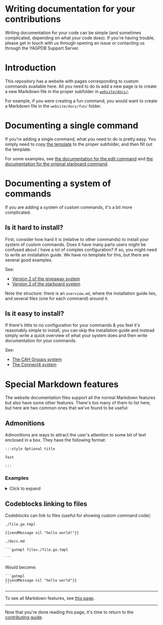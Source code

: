 # Writing documentation for your contributions

Writing documentation for your code can be simple (and sometimes complicated, depending on what your code does). If you're having trouble, please get in touch with us through opening an issue or contacting us through the YAGPDB Support Server.

# Introduction

This repository has a website with pages corresponding to custom commands available here.
All you need to do to add a new page is to create a new Markdown file in the proper subfolder in [`website/docs/`](./website/docs/).

For example, if you were creating a fun command, you would want to create a Markdown file in the `website/docs/fun/` folder.

# Documenting a single command

If you're adding a single command, what you need to do is pretty easy.
You simply need to copy [the template](./website/TEMPLATE.md) to the proper subfolder, and then fill out the template.

For some examples, see [the documentation for the edit command](./website/docs/utilities/edit.md) and [the documentation for the original starboard command](./website/docs/fun/starboardv1.md).

# Documenting a system of commands

If you are adding a system of custom commands, it's a bit more complicated.

## Is it hard to install?

First, consider how hard it is (relative to other commands) to install your system of custom commands. Does it have many parts users might be confused about / have a lot of complex configuration? If so, you might need to write an installation guide. We have no template for this, but there are several good examples.

See:

- [Version 2 of the giveaway system](./website/docs/giveaway/basic-v2/)
- [Version 2 of the starboard system](./website/docs/fun/starboard/)

Note the structure: there is an `overview.md`, where the installation guide lies, and several files (one for each command) around it.

## Is it easy to install?

If there's little to no configuration for your commands & you feel it's reasonably simple to install, you can skip the installation guide and instead simply write a quick overview of what your system does and then write documentation for your commands.

See:

- [The CAH Groups system](./website/docs/fun/cah-groups/)
- [The Connect4 system](./website/docs/connect-four/)

# Special Markdown features

The website documentation files support all the normal Markdown features but also have some other features.
There's too many of them to list here, but here are two common ones that we've found to be useful:

## Admonitions

Admonitions are ways to attract the user's attention to some bit of text enclosed in a box. They have the following format:

```
:::style Optional title

Text

:::
```

### Examples

<details>
	<summary>Click to expand</summary>

**Notes:**

```
:::note

Note content goes here.

:::
```

```
:::note Title

Note content goes here.

:::
```

**Tips:**

```
:::tip

Tip content goes here.

:::
```

```
:::tip Title

Tip content goes here.

:::
```

**Warnings:**

```
:::caution

Warning text goes here.

:::
```

```
:::caution Title

Warning text goes here.

:::
```

**Danger text:**

```
:::danger

Danger text goes here.

:::
```

```
:::danger Title

Danger text goes here.

:::
```

</details>

## Codeblocks linking to files

Codeblocks can link to files (useful for showing custom command code):

`./file.go.tmpl`

```
{{sendMessage nil "hello world!"}}
```

`./docs.md`

````
```gotmpl file=./file.go.tmpl

```
````

Would become:

````
```gotmpl
{{sendMessage nil "hello world"}}
```
````

---

To see all Markdown features, see [this page](https://docusaurus.io/docs/markdown-features).

---

Now that you're done reading this page, it's time to return to the [contributing guide](./CONTRIBUTING#after-you-ve-finished).

